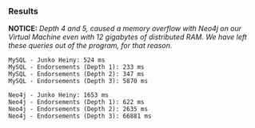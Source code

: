 ### Results

**NOTICE:** _Depth 4 and 5, caused a memory overflow with Neo4j on our Virtual Machine even with 12 gigabytes of distributed RAM. We have left these queries out of the program, for that reason._

```
MySQL - Junko Heiny: 524 ms
MySQL - Endorsements (Depth 1): 233 ms
MySQL - Endorsements (Depth 2): 347 ms
MySQL - Endorsements (Depth 3): 5870 ms

Neo4j - Junko Heiny: 1653 ms
Neo4j - Endorsements (Depth 1): 622 ms
Neo4j - Endorsements (Depth 2): 2635 ms
Neo4j - Endorsements (Depth 3): 66881 ms
```